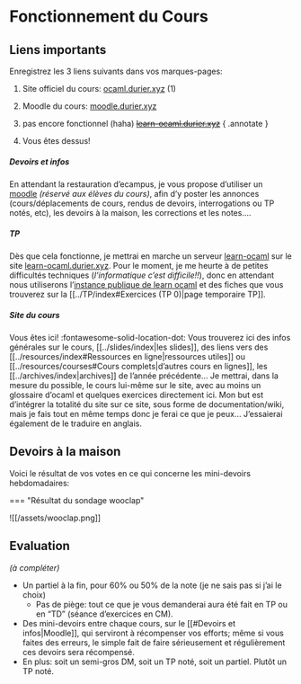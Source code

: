 # Fonctionnement du Cours

## Liens importants
Enregistrez les 3 liens suivants dans vos marques-pages:
1. Site officiel du cours: [ocaml.durier.xyz](https://ocaml.durier.xyz) (1)
2. Moodle du cours: [moodle.durier.xyz](https://moodle.durier.xyz)
3. pas encore fonctionnel (haha) [~~learn-ocaml.durier.xyz~~](https://learn-ocaml.durier.xyz)
{ .annotate }

1. Vous êtes dessus!
##### Devoirs et infos 
En attendant la restauration d’ecampus, je vous propose d’utiliser un [moodle](https://moodle.durier.xyz) *(réservé aux élèves du cours)*, afin d’y poster les annonces (cours/déplacements de cours, rendus de devoirs, interrogations ou TP notés, etc), les devoirs à la maison, les corrections et les notes….
##### TP
Dès que cela fonctionne, je mettrai en marche un serveur [learn-ocaml](https://github.com/ocaml-sf/learn-ocaml) sur le site [learn-ocaml.durier.xyz](https://learn-ocaml.durier.xyz). Pour le moment, je me heurte à de petites difficultés techniques (*l’informatique c’est difficile!!*), donc en attendant nous utiliserons l’[instance publique de learn ocaml](https://ocaml-sf.org/learn-ocaml-public/index.html#activity=exercises) et des fiches que vous trouverez sur la [[../TP/index#Exercices (TP 0)|page temporaire TP]].
##### Site du cours
Vous êtes ici! :fontawesome-solid-location-dot: 
Vous trouverez ici des infos générales sur le cours, [[../slides/index|les slides]], des liens vers des [[../resources/index#Ressources en ligne|ressources utiles]] ou [[../resources/courses#Cours complets|d’autres cours en lignes]], les [[../archives/index|archives]] de l’année précédente… Je mettrai, dans la mesure du possible, le cours lui-même sur le site, avec au moins un glossaire d’ocaml et quelques exercices directement ici. Mon but est d’intégrer la totalité du site sur ce site, sous forme de documentation/wiki, mais je fais tout en même temps donc je ferai ce que je peux…
J’essaierai également de le traduire en anglais.
## Devoirs à la maison

Voici le résultat de vos votes en ce qui concerne les mini-devoirs hebdomadaires:

=== "Résultat du sondage wooclap"

![[/assets/wooclap.png]]
## Evaluation
*(à compléter)*
- Un partiel à la fin, pour 60% ou 50% de la note (je ne sais pas si j’ai le choix)
	- Pas de piège: tout ce que je vous demanderai aura été fait en TP ou en “TD” (séance d’exercices en CM).
- Des mini-devoirs entre chaque cours, sur le [[#Devoirs et infos|Moodle]], qui serviront à récompenser vos efforts; même si vous faites des erreurs, le simple fait de faire sérieusement et régulièrement ces devoirs sera récompensé.
- En plus: soit un semi-gros DM, soit un TP noté, soit un partiel. Plutôt un TP noté.